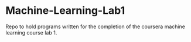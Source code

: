 Machine-Learning-Lab1
=====================

Repo to hold programs written for the completion of the coursera machine learning course lab 1.
